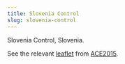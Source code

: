 ```yaml
---
title: Slovenia Control
slug: slovenia-control
---
```


Slovenia Control, Slovenia.

See the relevant [leaflet][leaf] from [ACE2015].

[leaf]: ../SLOVENIA_CONTROL_Slovenia_ACE_2015.pdf "ACE 2015 Benchmarking Report Factsheet: Slovenia Control"

[ACE2015]: http://www.eurocontrol.int/publications/atm-cost-effectiveness-ace-2015-benchmarking-report-2016-2020-outlook "ACE 2015 Benchmarking Report"
